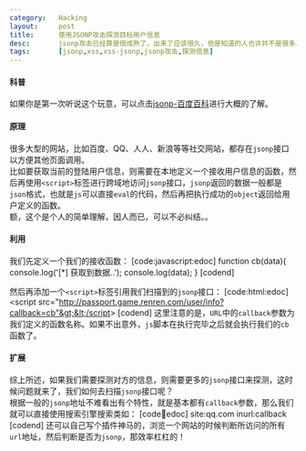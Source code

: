 ```yaml
---
category:	Hacking
layout:		post
title:		使用JSONP攻击探测目标用户信息
desc:		jsonp攻击已经算是很成熟了，出来了应该很久，但是知道的人也许并不是很多。这个玩意能做什么呢？也许你能让TA发挥更强大！
tags:		[jsonp,xss,xss-jsonp,jsonp攻击,探测信息]
---
```

#### 科普
如果你是第一次听说这个玩意，可以点击[jsonp-百度百科](http://baike.baidu.com/view/2131174.htm?fr=aladdin)进行大概的了解。    

#### 原理
很多大型的网站，比如百度、QQ、人人、新浪等等社交网站，都存在`jsonp`接口以方便其他页面调用。    
比如要获取当前的登陆用户信息，则需要在本地定义一个接收用户信息的函数，然后再使用`<script>`标签进行跨域地访问`jsonp`接口，`jsonp`返回的数据一般都是`json`格式，也就是`js`可以直接`eval`的代码，然后再把执行成功的`object`返回给用户定义的函数。    
额，这个是个人的简单理解，因人而已，可以不必纠结。。

#### 利用
我们先定义一个我们的接收函数：
[code:javascript:edoc]
function cb(data){
	console.log('[*] 获取到数据..');
	console.log(data);
}
[codend]

然后再添加一个`<script>`标签引用我们扫描到的`jsonp`接口：
[code:html:edoc]
&lt;script src="http://passport.game.renren.com/user/info?callback=cb"&gt;&lt;/script&gt;
[codend]
这里注意的是，`URL`中的`callback`参数为我们定义的函数名称。如果不出意外，`js`脚本在执行完毕之后就会执行我们的`cb`函数了。

#### 扩展
综上所述，如果我们需要探测对方的信息，则需要更多的`jsonp`接口来探测，这时候问题就来了，我们如何去扫描`jsonp`接口呢？    
根据一般的`jsonp`地址不难看出有个特性，就是基本都有`callback`参数，那么我们就可以直接使用搜索引擎搜索类如：
[code:shell:edoc]
site:qq.com inurl:callback
[codend]
还可以自己写个插件神马的，浏览一个网站的时候判断所访问的所有`url`地址，然后判断是否为`jsonp`，那效率杠杠的！